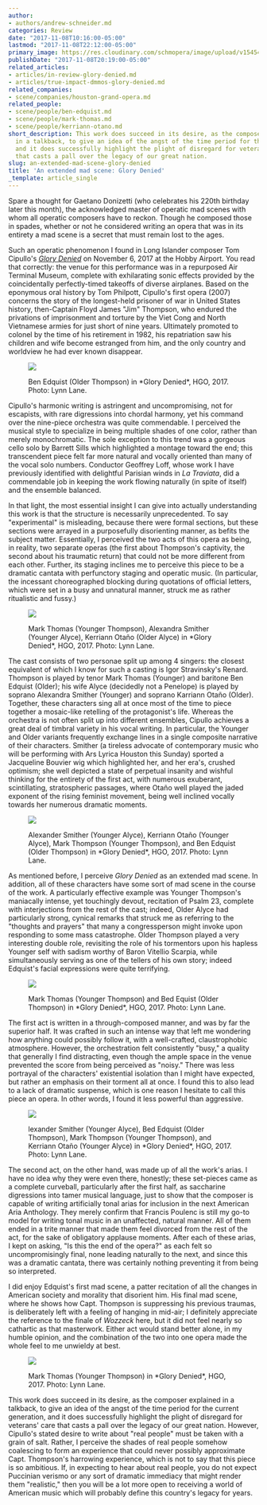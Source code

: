 ```yaml
---
author:
- authors/andrew-schneider.md
categories: Review
date: "2017-11-08T10:16:00-05:00"
lastmod: "2017-11-08T22:12:00-05:00"
primary_image: https://res.cloudinary.com/schmopera/image/upload/v1545409169/media/webhook-uploads/1510176844162/2017-11-08---square---hgoco---glory-denied---2017---photographer-lynn-lane-191-3000x2000.jpg.jpg
publishDate: "2017-11-08T20:19:00-05:00"
related_articles:
- articles/in-review-glory-denied.md
- articles/true-impact-dmmos-glory-denied.md
related_companies:
- scene/companies/houston-grand-opera.md
related_people:
- scene/people/ben-edquist.md
- scene/people/mark-thomas.md
- scene/people/kerriann-otano.md
short_description: This work does succeed in its desire, as the composer explained
  in a talkback, to give an idea of the angst of the time period for the current generation,
  and it does successfully highlight the plight of disregard for veterans&#039; care
  that casts a pall over the legacy of our great nation.
slug: an-extended-mad-scene-glory-denied
title: 'An extended mad scene: Glory Denied'
_template: article_single
---
```


Spare a thought for Gaetano Donizetti (who celebrates his 220th birthday later this month), the acknowledged master of operatic mad scenes with whom all operatic composers have to reckon. Though he composed those in spades, whether or not he considered writing an opera that was in its entirety a mad scene is a secret that must remain lost to the ages.

Such an operatic phenomenon I found in Long Islander composer Tom Cipullo's [*Glory Denied*](http://www.houstongrandopera.org/community-programs/hgoco-event/glory-denied/) on November 6, 2017 at the Hobby Airport. You read that correctly: the venue for this performance was in a repurposed Air Terminal Museum, complete with exhilarating sonic effects provided by the coincidentally perfectly-timed takeoffs of diverse airplanes. Based on the eponymous oral history by Tom Philpott, Cipullo's first opera (2007) concerns the story of the longest-held prisoner of war in United States history, then-Captain Floyd James "Jim" Thompson, who endured the privations of imprisonment and torture by the Viet Cong and North Vietnamese armies for just short of nine years. Ultimately promoted to colonel by the time of his retirement in 1982, his repatriation saw his children and wife become estranged from him, and the only country and worldview he had ever known disappear.

<figure data-type="image">

![](https://res.cloudinary.com/schmopera/image/upload/v1545409169/media/webhook-uploads/1510176967329/2017-11-08---hgoco---glory-denied---2017---photographer-lynn-lane-140-3000x2000.jpg.jpg)

<figcaption>Ben Edquist (Older Thompson) in *Glory Denied*, HGO, 2017. Photo: Lynn Lane.</figcaption>
</figure>

Cipullo's harmonic writing is astringent and uncompromising, not for escapists, with rare digressions into chordal harmony, yet his command over the nine-piece orchestra was quite commendable. I perceived the musical style to specialize in being multiple shades of one color, rather than merely monochromatic. The sole exception to this trend was a gorgeous cello solo by Barrett Sills which highlighted a montage toward the end; this transcendent piece felt far more natural and vocally oriented than many of the vocal solo numbers. Conductor Geoffrey Loff, whose work I have previously identified with delightful Parisian winds in *La Traviata*, did a commendable job in keeping the work flowing naturally (in spite of itself) and the ensemble balanced.
 
In that light, the most essential insight I can give into actually understanding this work is that the structure is necessarily unprecedented. To say "experimental" is misleading, because there were formal sections, but these sections were arrayed in a purposefully disorienting manner, as befits the subject matter.  Essentially, I perceived the two acts of this opera as being, in reality, two separate operas (the first about Thompson's captivity, the second about his traumatic return) that could not be more different from each other. Further, its staging inclines me to perceive this piece to be a dramatic cantata with perfunctory staging and operatic music. (In particular, the incessant choreographed blocking during quotations of official letters, which were set in a busy and unnatural manner, struck me as rather ritualistic and fussy.) 

<figure data-type="image">

![](https://res.cloudinary.com/schmopera/image/upload/v1545409169/media/webhook-uploads/1510176977022/2017-11-08---hgoco---glory-denied---2017---photographer-lynn-lane-42-3000x2000.jpg.jpg)

<figcaption>Mark Thomas (Younger Thompson), Alexandra Smither (Younger Alyce), Kerriann Otaño (Older Alyce) in *Glory Denied*, HGO, 2017. Photo: Lynn Lane.</figcaption>
</figure>

The cast consists of two personae split up among 4 singers: the closest equivalent of which I know for such a casting is Igor Stravinsky's Renard. Thompson is played by tenor Mark Thomas (Younger) and baritone Ben Edquist (Older); his wife Alyce (decidedly not a Penelope) is played by soprano Alexandra Smither (Younger) and soprano Karriann Otaño (Older). Together, these characters sing all at once most of the time to piece together a mosaic-like retelling of the protagonist's life. Whereas the orchestra is not often split up into different ensembles, Cipullo achieves a great deal of timbral variety in his vocal writing. In particular, the Younger and Older variants frequently exchange lines in a single composite narrative of their characters. Smither (a tireless advocate of contemporary music who will be performing with Ars Lyrica Houston this Sunday) sported a Jacqueline Bouvier wig which highlighted her, and her era's, crushed optimism; she well depicted a state of perpetual insanity and wishful thinking for the entirety of the first act, with numerous exuberant, scintillating, stratospheric passages, where Otaño well played the jaded exponent of the rising feminist movement, being well inclined vocally towards her numerous dramatic moments.

<figure data-type="image">

![](https://res.cloudinary.com/schmopera/image/upload/v1545409169/media/webhook-uploads/1510176987116/2017-11-08---hgoco---glory-denied---2017---photographer-lynn-lane-37-3000x2000.jpg.jpg)

<figcaption>Alexander Smither (Younger Alyce), Kerriann Otaño (Younger Alyce), Mark Thompson (Younger Thompson), and Ben Edquist (Older Thompson) in *Glory Denied*, HGO, 2017. Photo: Lynn Lane.</figcaption>
</figure>

As mentioned before, I perceive *Glory Denied* as an extended mad scene. In addition, all of these characters have some sort of mad scene in the course of the work. A particularly effective example was Younger Thompson's maniacally intense, yet touchingly devout, recitation of Psalm 23, complete with interjections from the rest of the cast; indeed, Older Alyce had particularly strong, cynical remarks that struck me as referring to the "thoughts and prayers" that many a congressperson might invoke upon responding to some mass catastrophe. Older Thompson played a very interesting double role, revisiting the role of his tormentors upon his hapless Younger self with sadism worthy of Baron Vitellio Scarpia, while simultaneously serving as one of the tellers of his own story; indeed Edquist's facial expressions were quite terrifying.

<figure data-type="image">

![](https://res.cloudinary.com/schmopera/image/upload/v1545409169/media/webhook-uploads/1510177004712/2017-11-08-hgoco---glory-denied---2017---photographer-lynn-lane-16-3000x2000.jpg.jpg)

<figcaption>Mark Thomas (Younger Thompson) and Bed Equist (Older Thompson) in *Glory Denied*, HGO, 2017. Photo: Lynn Lane.</figcaption>
</figure>

The first act is written in a through-composed manner, and was by far the superior half. It was crafted in such an intense way that left me wondering how anything could possibly follow it, with a well-crafted, claustrophobic atmosphere. However, the orchestration felt consistently "busy," a quality that generally I find distracting, even though the ample space in the venue prevented the score from being perceived as "noisy." There was less portrayal of the characters' existential isolation than I might have expected, but rather an emphasis on their torment all at once. I found this to also lead to a lack of dramatic suspense, which is one reason I hesitate to call this piece an opera. In other words, I found it less powerful than aggressive.

<figure data-type="image">

![](https://res.cloudinary.com/schmopera/image/upload/v1545409169/media/webhook-uploads/1510177018784/2017-11-08---hgoco---glory-denied---2017---photographer-lynn-lane-93-3000x2000.jpg.jpg)

<figcaption>lexander Smither (Younger Alyce), Bed Edquist (Older Thompson), Mark Thompson (Younger Thompson), and Kerriann Otaño (Younger Alyce) in *Glory Denied*, HGO, 2017. Photo: Lynn Lane.</figcaption>
</figure>

The second act, on the other hand, was made up of all the work's arias. I have no idea why they were even there, honestly; these set-pieces came as a complete curveball, particularly after the first half, as saccharine digressions into tamer musical language, just to show that the composer is capable of writing artificially tonal arias for inclusion in the next American Aria Anthology. They merely confirm that Francis Poulenc is still my go-to model for writing tonal music in an unaffected, natural manner. All of them ended in a trite manner that made them feel divorced from the rest of the act, for the sake of obligatory applause moments. After each of these arias, I kept on asking, "Is this the end of the opera?" as each felt so uncompromisingly final, none leading naturally to the next, and since this was a dramatic cantata, there was certainly nothing preventing it from being so interpreted. 

I did enjoy Edquist's first mad scene, a patter recitation of all the changes in American society and morality that disorient him. His final mad scene, where he shows how Capt. Thompson is suppressing his previous traumas, is deliberately left with a feeling of hanging in mid-air; I definitely appreciate the reference to the finale of *Wozzeck* here, but it did not feel nearly so cathartic as that masterwork. Either act would stand better alone, in my humble opinion, and the combination of the two into one opera made the whole feel to me unwieldy at best.

<figure data-type="image">

![](https://res.cloudinary.com/schmopera/image/upload/v1545409169/media/webhook-uploads/1510177028935/2017-11-08---hgoco---glory-denied---2017---photographer-lynn-lane-4-3000x2000.jpg.jpg)

<figcaption>Mark Thomas (Younger Thompson) in *Glory Denied*, HGO, 2017. Photo: Lynn Lane.</figcaption>
</figure>

This work does succeed in its desire, as the composer explained in a talkback, to give an idea of the angst of the time period for the current generation, and it does successfully highlight the plight of disregard for veterans' care that casts a pall over the legacy of our great nation. However, Cipullo's stated desire to write about "real people" must be taken with a grain of salt. Rather, I perceive the shades of real people somehow coalescing to form an experience that could never possibly approximate Capt. Thompson's harrowing experience, which is not to say that this piece is so ambitious. If, in expecting to hear about real people, you do not expect Puccinian verismo or any sort of dramatic immediacy that might render them "realistic," then you will be a lot more open to receiving a world of American music which will probably define this country's legacy for years. 
